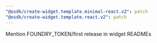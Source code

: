 ```yaml
---
"@osdk/create-widget.template.minimal-react.v2": patch
"@osdk/create-widget.template.react.v2": patch
---
```


Mention FOUNDRY_TOKEN/first release in widget READMEs
